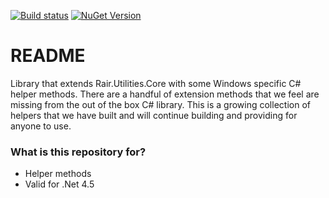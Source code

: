 [![Build status](https://ci.appveyor.com/api/projects/status/66ynff8xmda6052q/branch/master?svg=true)](https://ci.appveyor.com/project/blairacuda/rair-utilities-windows/branch/master)  [![NuGet Version](http://img.shields.io/nuget/v/Rair.Utilities.Windows.svg?style=flat)](https://www.nuget.org/packages/Rair.Utilities.Windows/)

# README #

Library that extends Rair.Utilities.Core with some Windows specific C# helper methods.  There are a handful of extension methods that we feel are missing from the out of the box C# library.  This is a growing collection of helpers that we have built and will continue building and providing for anyone to use.

### What is this repository for? ###

* Helper methods
* Valid for .Net 4.5